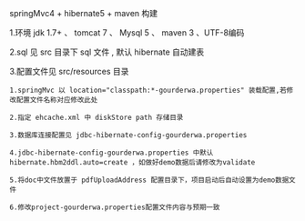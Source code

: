 
springMvc4 + hibernate5 + maven 构建

1.环境 jdk 1.7+ 、 tomcat 7 、 Mysql 5 、 maven 3 、UTF-8编码

2.sql 见 src 目录下 sql 文件 , 默认 hibernate 自动建表

3.配置文件见 src/resources 目录 

    1.springMvc 以 location="classpath:*-gourderwa.properties" 装载配置,若修改配置文件名称对应修改此处
    
    2.指定 ehcache.xml 中 diskStore path 存储目录
    
    3.数据库连接配置见 jdbc-hibernate-config-gourderwa.properties

    4.jdbc-hibernate-config-gourderwa.properties 中默认hibernate.hbm2ddl.auto=create ，如做好demo数据后请修改为validate
    
    5.将doc中文件放置于 pdfUploadAddress 配置目录下，项目启动后自动设置为demo数据文件

    6.修改project-gourderwa.properties配置文件内容与预期一致
